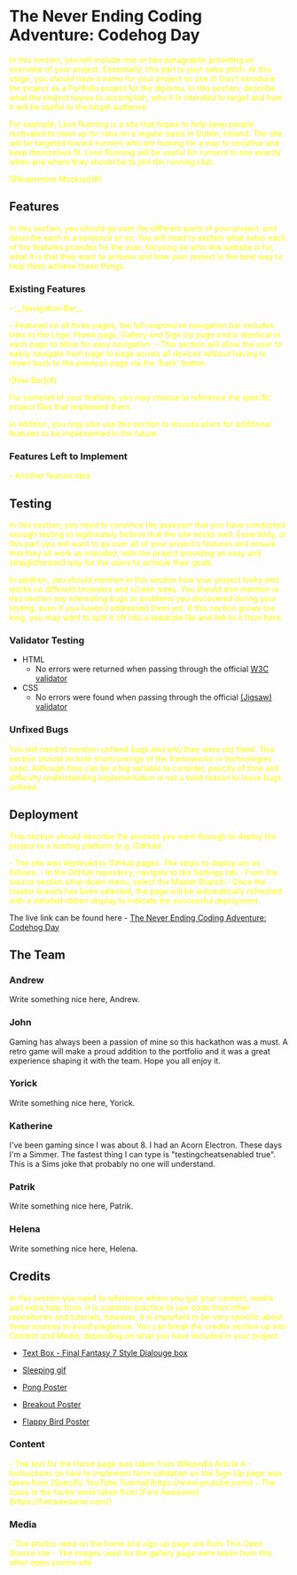# The Never Ending Coding Adventure: Codehog Day


<p style="color:yellow;">In this section, you will include one or two paragraphs providing an overview of your project. Essentially, this part is your sales pitch. At this stage, you should have a name for your project so use it! Don’t introduce the project as a Portfolio project for the diploma. In this section, describe what the project hopes to accomplish, who it is intended to target and how it will be useful to the target audience. 

<p style="color:yellow;">For example; Love Running is a site that hopes to help keep people motivated to meet up for runs on a regular basis in Dublin, Ireland. The site will be targeted toward runners who are looking for a way to socialise and keep themselves fit. Love Running will be useful for runners to see exactly when and where they should be to join the running club.

<p style="color:yellow;">![Responsive Mockup](#)

## Features 

<p style="color:yellow;">In this section, you should go over the different parts of your project, and describe each in a sentence or so. You will need to explain what value each of the features provides for the user, focusing on who this website is for, what it is that they want to achieve and how your project is the best way to help them achieve these things.

### Existing Features

<p style="color:yellow;">- __Navigation Bar__

 <p style="color:yellow;"> - Featured on all three pages, the full responsive navigation bar includes links to the Logo, Home page, Gallery and Sign Up page and is identical in each page to allow for easy navigation.
  - This section will allow the user to easily navigate from page to page across all devices without having to revert back to the previous page via the ‘back’ button. 

<p style="color:yellow;">![Nav Bar](#)


<p style="color:yellow;">For some/all of your features, you may choose to reference the specific project files that implement them.

<p style="color:yellow;">In addition, you may also use this section to discuss plans for additional features to be implemented in the future:

### Features Left to Implement

<p style="color:yellow;">- Another feature idea

## Testing 

<p style="color:yellow;">In this section, you need to convince the assessor that you have conducted enough testing to legitimately believe that the site works well. Essentially, in this part you will want to go over all of your project’s features and ensure that they all work as intended, with the project providing an easy and straightforward way for the users to achieve their goals.

<p style="color:yellow;">In addition, you should mention in this section how your project looks and works on different browsers and screen sizes.
You should also mention in this section any interesting bugs or problems you discovered during your testing, even if you haven't addressed them yet.
If this section grows too long, you may want to split it off into a separate file and link to it from here.


### Validator Testing 

- HTML
  - No errors were returned when passing through the official  [W3C validator](#)
- CSS
  - No errors were found when passing through the official [(Jigsaw) validator](#)

### Unfixed Bugs

<p style="color:yellow;">You will need to mention unfixed bugs and why they were not fixed. This section should include shortcomings of the frameworks or technologies used. Although time can be a big variable to consider, paucity of time and difficulty understanding implementation is not a valid reason to leave bugs unfixed. 

## Deployment

<p style="color:yellow;">This section should describe the process you went through to deploy the project to a hosting platform (e.g. GitHub) 

<p style="color:yellow;">- The site was deployed to GitHub pages. The steps to deploy are as follows: 
  - In the GitHub repository, navigate to the Settings tab 
  - From the source section drop-down menu, select the Master Branch
  - Once the master branch has been selected, the page will be automatically refreshed with a detailed ribbon display to indicate the successful deployment. 

The live link can be found here - [The Never Ending Coding Adventure: Codehog Day](https://github.com/andrewdempsey2018/The-Never-Ending-Coding-Adventure-Codehog-Day/index.html)

## The Team

### Andrew
Write something nice here, Andrew. 

### John
Gaming has always been a passion of mine so this hackathon was a must. A retro game will make a proud addition to the portfolio and it was a great experience shaping it with the team. Hope you all enjoy it.

### Yorick
Write something nice here, Yorick. 

### Katherine
I've been gaming since I was about 8.  I had an Acorn Electron. These days I'm a Simmer.  The fastest thing I can type is "testingcheatsenabled true".  This is a Sims joke that probably no one will understand.

### Patrik
Write something nice here, Patrik. 

### Helena
Write something nice here, Helena. 


## Credits 

<p style="color:yellow;">In this section you need to reference where you got your content, media and extra help from. It is common practice to use code from other repositories and tutorials, however, it is important to be very specific about these sources to avoid plagiarism. 
You can break the credits section up into Content and Media, depending on what you have included in your project. 

- [Text Box - Final Fantasy 7 Style Dialouge box](https://codepen.io/terrancerobb/pen/bnuqe)

- [Sleeping gif](https://wifflegif.com/gifs/136337-pixel-art-sleeping-gif)
- [Pong Poster](https://live.staticflickr.com/3320/3669852343_2c2929e121_b.jpg)
- [Breakout Poster](https://i.ebayimg.com/images/g/NEQAAOSw0YBgAKva/s-l300.jpg)
- [Flappy Bird Poster](https://i.kym-cdn.com/photos/images/original/000/697/154/ada)

### Content 

<p style="color:yellow;">- The text for the Home page was taken from Wikipedia Article A
- Instructions on how to implement form validation on the Sign Up page was taken from [Specific YouTube Tutorial](https://www.youtube.com/)
- The icons in the footer were taken from [Font Awesome](https://fontawesome.com/)

### Media

<p style="color:yellow;">- The photos used on the home and sign up page are from This Open Source site
- The images used for the gallery page were taken from this other open source site